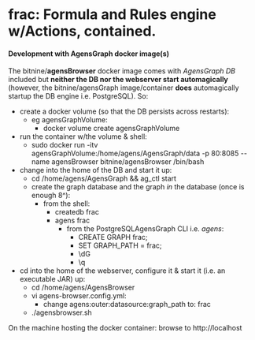 # frac: Formula and Rules engine w/Actions, contained.

#### Development with AgensGraph docker image(s)
The bitnine/**agensBrowser** docker image comes with *AgensGraph DB* included but **neither the DB nor the webserver start automagically** (however, the bitnine/agensGraph image/container **does** automagically startup the DB engine i.e. PostgreSQL).
So:
* create a docker volume (so that the DB persists across restarts):
  * eg agensGraphVolume:
    * docker volume create agensGraphVolume
* run the container w/the volume & shell: 
  * sudo docker run -itv agensGraphVolume:/home/agens/AgensGraph/data -p 80:8085 --name agensBrowser bitnine/agensBrowser /bin/bash
* change into the home of the DB and start it up:
  * cd /home/agens/AgensGraph && ag_ctl start
  * create the graph database and the graph *in* the database (once is enough 8^):
    * from the shell: 
      * createdb frac
      * agens frac
        * from the PostgreSQLAgensGraph CLI i.e. *agens*:
          * CREATE GRAPH frac;
          * SET GRAPH_PATH = frac;
          * \dG
          * \q
* cd into the home of the webserver, configure it & start it (i.e. an executable JAR) up: 
  * cd /home/agens/AgensBrowser
  * vi agens-browser.config.yml:
    * change agens:outer:datasource:graph_path to: frac
  * ./agensbrowser.sh

On the machine hosting the docker container: browse to http://localhost
